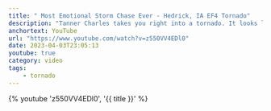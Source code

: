 ```yaml
---
title: " Most Emotional Storm Chase Ever - Hedrick, IA EF4 Tornado"
description: "Tanner Charles takes you right into a tornado. It looks like the movie Twister."
anchortext: YouTube
url: "https://www.youtube.com/watch?v=z550VV4EDl0"
date: 2023-04-03T23:05:13
youtube: true
category: video
tags:
    - tornado
---
```


{% youtube 'z550VV4EDl0', '{{ title }}' %}